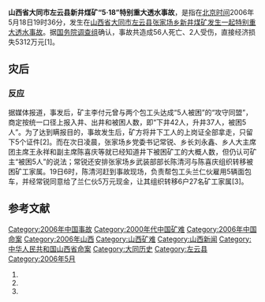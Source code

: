 **山西省大同市左云县新井煤矿“5·18”特别重大透水事故**，是指在[北京时间](../Page/北京时间.md "wikilink")2006年5月18日19时36分，发生在[山西省](../Page/山西省.md "wikilink")[大同市](../Page/大同市.md "wikilink")[左云县](../Page/左云县.md "wikilink")[张家场乡新井煤矿发生一起特别重大透水事故](https://zh.wikipedia.org/wiki/张家场乡 "wikilink")。据[国务院调查组](../Page/国务院调查组.md "wikilink")确认，事故共造成56人死亡、2人受伤，直接经济损失5312万元\[1\]。

## 灾后

### 反应

据媒体报道，事发后，矿主李付元曾与两个包工头达成“5人被困”的“攻守同盟”，商定按统一口径上报入井、出井和被困人数，即“下井42人，升井37人，被困5人”。为了达到瞒报目的，事故发生后，矿方将井下工人的上岗证全部拿走，只留下5个证件\[2\]。而在次日凌晨，张家场乡党委书记常锐、乡长刘永鑫、乡人大主席团主席王永祥和副主席陈喜庆等就已经知道井下被困矿工的大概人数，但仍认可矿主“被困5人”的说法；常锐还安排张家场乡武装部部长陈清河与陈喜庆组织转移被困矿工家属。19日6时，陈清河赶到事故现场，负责帮包工头兰仁伙雇用5辆面包车，并经常锐同意给了兰仁伙5万元现金，让其组织转移6户27名矿工家属\[3\]。

## 参考文献

[Category:2006年中国事故](https://zh.wikipedia.org/wiki/Category:2006年中国事故 "wikilink") [Category:2000年代中国矿难](https://zh.wikipedia.org/wiki/Category:2000年代中国矿难 "wikilink") [Category:2006年中国命案](https://zh.wikipedia.org/wiki/Category:2006年中国命案 "wikilink") [Category:2006年山西](https://zh.wikipedia.org/wiki/Category:2006年山西 "wikilink") [Category:山西矿难](https://zh.wikipedia.org/wiki/Category:山西矿难 "wikilink") [Category:山西新闻](https://zh.wikipedia.org/wiki/Category:山西新闻 "wikilink") [Category:中华人民共和国山西省命案](https://zh.wikipedia.org/wiki/Category:中华人民共和国山西省命案 "wikilink") [Category:大同历史](https://zh.wikipedia.org/wiki/Category:大同历史 "wikilink") [Category:左云县](https://zh.wikipedia.org/wiki/Category:左云县 "wikilink") [Category:2006年5月](https://zh.wikipedia.org/wiki/Category:2006年5月 "wikilink")

1.
2.
3.
